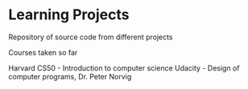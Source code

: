 # Learning Projects

Repository of source code from different projects

Courses taken so far 

Harvard CS50 - Introduction to computer science
Udacity - Design of computer programs, Dr. Peter Norvig
